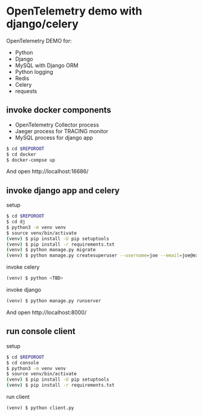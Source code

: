 # OpenTelemetry demo with django/celery

OpenTelemetry DEMO for:

* Python
* Django
* MySQL with Django ORM
* Python logging
* Redis
* Celery
* requests

## invoke docker components

* OpenTelemetry Collector process
* Jaeger process for TRACING monitor
* MySQL process for django app

```bash
$ cd $REPOROOT
$ cd docker
$ docker-compse up
```

And open http://localhost:16686/

## invoke django app and celery

setup

```bash
$ cd $REPOROOT
$ cd dj
$ python3 -m venv venv
$ source venv/bin/activate
(venv) $ pip install -U pip setuptools
(venv) $ pip install -r requirements.txt
(venv) $ python manage.py migrate
(venv) $ python manage.py createsuperuser --username=joe --email=joe@example.com
```

invoke celery
```python
(venv) $ python <TBD>
```

invoke django
```python
(venv) $ python manage.py runserver
```

And open http://localhost:8000/

## run console client

setup

```bash
$ cd $REPOROOT
$ cd console
$ python3 -m venv venv
$ source venv/bin/activate
(venv) $ pip install -U pip setuptools
(venv) $ pip install -r requirements.txt
```

run client
```python
(venv) $ python client.py
```

